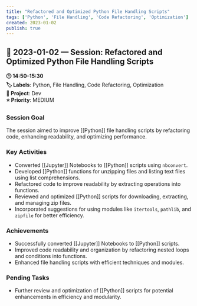```yaml
---
title: "Refactored and Optimized Python File Handling Scripts"
tags: ['Python', 'File Handling', 'Code Refactoring', 'Optimization']
created: 2023-01-02
publish: true
---
```


## 📅 2023-01-02 — Session: Refactored and Optimized Python File Handling Scripts

**🕒 14:50–15:30**  
**🏷️ Labels**: Python, File Handling, Code Refactoring, Optimization  
**📂 Project**: Dev  
**⭐ Priority**: MEDIUM  


### Session Goal
The session aimed to improve [[Python]] file handling scripts by refactoring code, enhancing readability, and optimizing performance.

### Key Activities
- Converted [[Jupyter]] Notebooks to [[Python]] scripts using `nbconvert`.
- Developed [[Python]] functions for unzipping files and listing text files using list comprehensions.
- Refactored code to improve readability by extracting operations into functions.
- Reviewed and optimized [[Python]] scripts for downloading, extracting, and managing zip files.
- Incorporated suggestions for using modules like `itertools`, `pathlib`, and `zipfile` for better efficiency.

### Achievements
- Successfully converted [[Jupyter]] Notebooks to [[Python]] scripts.
- Improved code readability and organization by refactoring nested loops and conditions into functions.
- Enhanced file handling scripts with efficient techniques and modules.

### Pending Tasks
- Further review and optimization of [[Python]] scripts for potential enhancements in efficiency and modularity.
